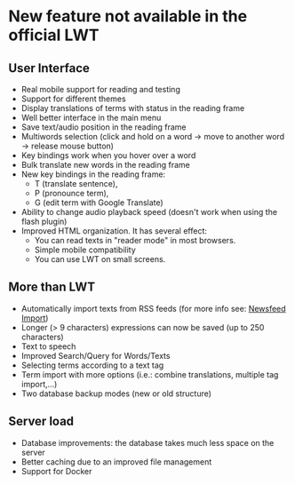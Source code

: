 # New feature not available in the official LWT

## User Interface
* Real mobile support for reading and testing
* Support for different themes
* Display translations of terms with status in the reading frame
* Well better interface in the main menu
* Save text/audio position in the reading frame
* Multiwords selection (click and hold on a word → move to another word → release mouse button)
* Key bindings work when you hover over a word
* Bulk translate new words in the reading frame
* New key bindings in the reading frame:
  * T (translate sentence),
  * P (pronounce term),
  * G (edit term with Google Translate)
* Ability to change audio playback speed (doesn't work when using the flash plugin)
* Improved HTML organization. It has several effect:
  * You can read texts in "reader mode" in most browsers.
  * Simple mobile compatibility
  * You can use LWT on small screens.

## More than LWT
* Automatically import texts from RSS feeds (for more info see: [Newsfeed Import](#feed_imp))
* Longer (> 9 characters) expressions can now be saved (up to 250 characters)
* Text to speech
* Improved Search/Query for Words/Texts
* Selecting terms according to a text tag
* Term import with more options (i.e.: combine translations, multiple tag import,...)
* Two database backup modes (new or old structure)

## Server load  
* Database improvements: the database takes much less space on the server
* Better caching due to an improved file management
* Support for Docker
